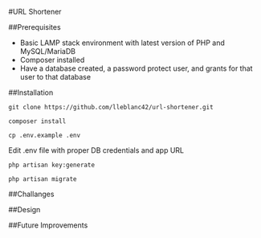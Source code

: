 #URL Shortener

##Prerequisites

* Basic LAMP stack environment with latest version of PHP and MySQL/MariaDB
* Composer installed
* Have a database created, a password protect user, and grants for that user to that database

##Installation

```
git clone https://github.com/lleblanc42/url-shortener.git
```

```
composer install
```

```
cp .env.example .env
```

Edit .env file with proper DB credentials and app URL

```
php artisan key:generate
```

```
php artisan migrate
```

##Challanges

##Design

##Future Improvements